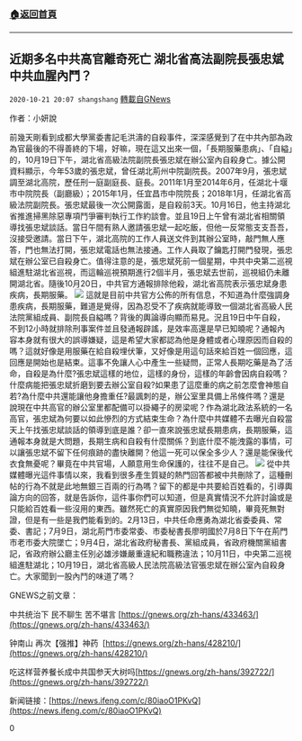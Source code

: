 ###  [:house:返回首頁](https://github.com/ourhimalayas/txt)
---

## 近期多名中共高官離奇死亡 湖北省高法副院長張忠斌 中共血腥內鬥？
`2020-10-21 20:07 shangshang` [轉載自GNews](https://gnews.org/zh-hant/439008/)

作者：小妍說

前幾天剛看到成都大學黨委書記毛洪濤的自殺事件，深深感覺到了在中共內部為政為官最後的不得善終的下場，好嘛，現在這又出來一個，「長期服藥患病」、「自縊」的，10月19日下午，湖北省高級法院副院長張忠斌在辦公室內自殺身亡。據公開資料顯示，今年53歲的張忠斌，曾任湖北荊州中院副院長。2007年9月，張忠斌調至湖北高院，歷任刑一庭副庭長、庭長。2011年1月至2014年6月，任湖北十堰市中院院長（副廳級）；2015年1月，任宜昌市中院院長；2018年1月，任湖北省高級法院副院長。張忠斌最後一次公開露面，是自殺前3天。10月16日，他主持湖北省推進掃黑除惡專項鬥爭審判執行工作約談會。並且19日上午曾有湖北省相關領導找張忠斌談話。當日午間有熟人邀請張忠斌一起吃飯，但他一反常態支支吾吾，沒接受邀請。當日下午，湖北高院的工作人員送文件到其辦公室時，敲門無人應答，門也無法打開，張忠斌電話也無法接通。工作人員取了鑰匙打開門發現，張忠斌在辦公室已自殺身亡。值得注意的是，張忠斌死前一個星期，中共中央第二巡視組進駐湖北省巡視，而這輪巡視預期進行2個半月，張忠斌去世前，巡視組仍未離開湖北省。隨後10月20日，中共官方通報排除他殺，湖北省高院表示張忠斌身患疾病，長期服藥。
![]()![](https://gnews-media-offload.s3.amazonaws.com/wp-content/uploads/2020/10/21194704/97FF8EBC-66BB-4D9B-8F4F-47081350C8EE.png)
這就是目前中共官方公佈的所有信息，不知道為什麼強調身患疾病，長期服藥，難道是覺得，因為忍受不了疾病就能導致一個湖北省高級人民法院黨組成員、副院長自縊嗎？背後的輿論導向顯而易見。況且19日中午自殺，不到12小時就排除刑事案件並且發通報辟謠，是效率高還是早已知曉呢？通報內容本身就有很大的誤導嫌疑，這是希望大家都認為他是身體或者心理原因而自殺的嗎？這就好像是用服藥在給自殺埋伏筆，又好像是用這句話來給百姓一個回應，這回應是開始也是結束。這事不免讓人心中產生一些疑問，正常人長期吃藥是為了活命，自殺是為什麼?張忠斌這樣的地位，這樣的身份，這樣的年齡會因病自殺嗎？什麼病能把張忠斌折磨到要去辦公室自殺?如果患了這麼重的病之前怎麼會神態自若?為什麼中共還能讓他身擔重任?最諷刺的是，辦公室里具備上吊條件嗎？還是說現在中共高官的辦公室里都配備可以掛繩子的房梁呢？作為湖北政法系統的一名高官，張忠斌為何要以如此慘烈的方式結束生命？為什麼中共媒體不去曝光自殺當天上午找張忠斌談話的領導到底是誰？卻一直來說張忠斌長期患病，長期服藥，這通報本身就是大問題，長期生病和自殺有什麼關係？到底什麼不能洩露的事情，可以讓張忠斌不留下任何痕跡的盡快離開？他這一死可以保全多少人？還是能保後代衣食無憂呢？畢竟在中共官場，人願意用生命保護的，往往不是自己。
![]()![](https://gnews-media-offload.s3.amazonaws.com/wp-content/uploads/2020/10/21194401/39ED2040-DCC4-41E6-86C7-2A5A61C76500.png)
從中共媒體曝光這件事情以來，我看到很多產生質疑的熱門回答都被中共刪除了，這種刪帖的行為不就是此地無銀三百兩的行為嗎？留下的都是中共要給百姓看的，引導輿論方向的回答，就是告訴你，這件事你們可以知道，但是真實情況不允許討論或是只能給百姓看一些沒用的東西。雖然死亡的真實原因我們無從知曉，畢竟死無對證，但是有一些是我們能看到的。2月13日，中共任命應勇為湖北省委委員、常委、書記；7月9日，湖北荊門市委常委、市委秘書長廖明國於7月8日下午在荊門市老市委大院墜亡；9月4日，湖北省政府秘書長、黨組成員，省政府機關黨組書記，省政府辦公廳主任別必雄涉嫌嚴重違紀和職務違法；10月11日，中央第二巡視組進駐湖北；10月19日，湖北省高級人民法院高級法官張忠斌在辦公室內自殺身亡。大家聞到一股內鬥的味道了嗎？

GNEWS之前文章：

中共统治下 民不聊生 苦不堪言 [https://gnews.org/zh-hans/433463/](https://gnews.org/zh-hans/433463/)

钟南山 再次【强推】神药  [https://gnews.org/zh-hans/428210/](https://gnews.org/zh-hans/428210/)

吃这样营养餐长成中共国参天大树吗[https://gnews.org/zh-hans/392722/](https://gnews.org/zh-hans/392722/)

新闻链接：[https://news.ifeng.com/c/80iaoO1PKvQ](https://news.ifeng.com/c/80iaoO1PKvQ)

0
